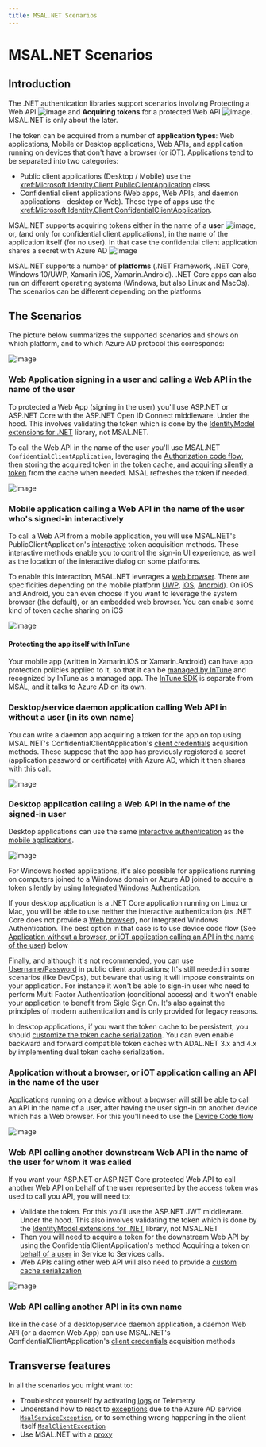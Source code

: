 ```yaml
---
title: MSAL.NET Scenarios
---
```


# MSAL.NET Scenarios

## Introduction

The .NET authentication libraries support scenarios involving Protecting a Web API ![image](https://user-images.githubusercontent.com/13203188/44856754-0c993480-ac23-11e8-82ef-e0eaa586b9c8.png) and **Acquiring tokens** for a protected Web API ![image](https://user-images.githubusercontent.com/13203188/44856748-060abd00-ac23-11e8-8b69-cbe928bec23c.png). MSAL.NET is only about the later.

The token can be acquired from a number of **application types**: Web applications, Mobile or Desktop applications, Web APIs, and application running on devices that don't have a browser (or iOT). Applications tend to be separated into two categories:

- Public client applications (Desktop / Mobile) use the <xref:Microsoft.Identity.Client.PublicClientApplication> class
- Confidential client applications (Web apps, Web APIs, and daemon applications - desktop or Web). These type of apps use the <xref:Microsoft.Identity.Client.ConfidentialClientApplication>.

MSAL.NET supports acquiring tokens either in the name of a **user** ![image](https://user-images.githubusercontent.com/13203188/44856646-c93ec600-ac22-11e8-85d0-12eaa505b123.png), or, (and only for confidential client applications), in the name of the application itself (for no user). In that case the confidential client application shares a secret with Azure AD ![image](https://user-images.githubusercontent.com/13203188/44856653-cd6ae380-ac22-11e8-95d7-52527361ff89.png)

MSAL.NET supports a number of **platforms** (.NET Framework, .NET Core, Windows 10/UWP, Xamarin.iOS, Xamarin.Android). .NET Core apps can also run on different operating systems (Windows, but also Linux and MacOs). The scenarios can be different depending on the platforms

## The Scenarios

The picture below summarizes the supported scenarios and shows on which platform, and to which Azure AD protocol this corresponds:

![image](https://user-images.githubusercontent.com/13203188/44857925-ad88ef00-ac25-11e8-8ef1-b9fca3671323.png)

### Web Application signing in a user and calling a Web API in the name of the user

To protected a Web App (signing in the user) you'll use ASP.NET or ASP.NET Core with the ASP.NET Open ID Connect middleware. Under the hood. This involves validating the token which is done by the [IdentityModel extensions for .NET](https://github.com/AzureAD/azure-activedirectory-identitymodel-extensions-for-dotnet/wiki) library, not MSAL.NET.

To call the Web API in the name of the user you'll use MSAL.NET `ConfidentialClientApplication`, leveraging the [Authorization code flow](../acquiring-tokens/web-apps-apis/authorization-codes.md), then storing the acquired token in the token cache, and [acquiring silently a token](https://github.com/AzureAD/microsoft-authentication-library-for-dotnet/wiki/AcquireTokenSilentAsync-using-a-cached-token#recommended-call-pattern-in-web-apps-using-the-authorization-code-flow-to-authenticate-the-user) from the cache when needed. MSAL refreshes the token if needed.

![image](https://user-images.githubusercontent.com/13203188/44857464-b6c58c00-ac24-11e8-9509-103ada932b09.png)

### Mobile application calling a Web API in the name of the user who's signed-in interactively

To call a Web API from a mobile application, you will use MSAL.NET's PublicClientApplication's [interactive](../acquiring-tokens/desktop-mobile/acquiring-tokens-interactively.md) token acquisition methods. These interactive methods enable you to control the sign-in UI experience, as well as the location of the interactive dialog on some platforms.

To enable this interaction, MSAL.NET leverages a [web browser](/azure/active-directory/develop/msal-net-web-browsers). There are specificities depending on the mobile platform [UWP](../acquiring-tokens/desktop-mobile/uwp.md), [iOS](/azure/active-directory/develop/msal-net-xamarin-ios-considerations), [Android](/azure/active-directory/develop/msal-net-xamarin-android-considerations)). On iOS and Android, you can even choose if you want to leverage the system browser (the default), or an embedded web browser. You can enable some kind of token cache sharing on iOS

![image](https://user-images.githubusercontent.com/13203188/44857487-c2b14e00-ac24-11e8-95bc-55d559c7c17b.png)

#### Protecting the app itself with InTune

Your mobile app (written in Xamarin.iOS or Xamarin.Android) can have app protection policies applied to it, so that it can be [managed by InTune](/intune/app-sdk) and recognized by InTune as a managed app. The [InTune SDK](/intune/app-sdk-get-started) is separate from MSAL, and it talks to Azure AD on its own.

### Desktop/service daemon application calling Web API in without a user (in its own name)

You can write a daemon app acquiring a token for the app on top using MSAL.NET's ConfidentialClientApplication's [client credentials](../acquiring-tokens/web-apps-apis/client-credential-flows.md) acquisition methods. These suppose that the app has previously registered a secret (application password or certificate) with Azure AD, which it then shares with this call.

![image](https://user-images.githubusercontent.com/13203188/44857500-ccd34c80-ac24-11e8-8438-be5e329c6126.png)

### Desktop application calling a Web API in the name of the signed-in user

Desktop applications can use the same [interactive authentication](../acquiring-tokens/desktop-mobile/acquiring-tokens-interactively.md) as the [mobile applications](#mobile-application-calling-a-web-api-in-the-name-of-the-user-whos-signed-in-interactively).

![image](https://user-images.githubusercontent.com/13203188/44857519-d52b8780-ac24-11e8-943c-684b3e9114ce.png)

For Windows hosted applications, it's also possible for applications running on computers joined to a Windows domain or Azure AD joined to acquire a token silently by using [Integrated Windows Authentication](../acquiring-tokens/desktop-mobile/integrated-windows-authentication.md).

If your desktop application is a .NET Core application running on Linux or Mac, you will be able to use neither the interactive authentication (as .NET Core does not provide a [Web browser](/azure/active-directory/develop/msal-net-web-browsers)), nor Integrated Windows Authentication. The best option in that case is to use device code flow (See [Application without a browser, or iOT application calling an API in the name of the user](#application-without-a-browser-or-iot-application-calling-an-api-in-the-name-of-the-user)) below

Finally, and although it's not recommended, you can use [Username/Password](../acquiring-tokens/desktop-mobile/username-password-authentication.md) in public client applications; It's still needed in some scenarios (like DevOps), but beware that using it will impose constraints on your application. For instance it won't be able to sign-in user who need to perform Multi Factor Authentication (conditional access) and it won't enable your application to benefit from Sigle Sign On. It's also against the principles of modern authentication and is only provided for legacy reasons.

In desktop applications, if you want the token cache to be persistent, you should [customize the token cache serialization](/azure/active-directory/develop/msal-net-token-cache-serialization). You can even enable backward and forward compatible token caches with ADAL.NET 3.x and 4.x by implementing dual token cache serialization.

### Application without a browser, or iOT application calling an API in the name of the user

Applications running on a device without a browser will still be able to call an API in the name of a user, after having the user sign-in on another device which has a Web browser. For this you'll need to use the [Device Code flow](../acquiring-tokens/desktop-mobile/device-code-flow.md)

![image](https://user-images.githubusercontent.com/13203188/44857536-dbb9ff00-ac24-11e8-9d03-37b06bd36a5b.png)

### Web API calling another downstream Web API in the name of the user for whom it was called

If you want your ASP.NET or ASP.NET Core protected Web API to call another Web API on behalf of the user represented by the access token was used to call you API, you will need to:

- Validate the token. For this you'll use the ASP.NET JWT middleware. Under the hood. This also involves validating the token which is done by the [IdentityModel extensions for .NET](https://github.com/AzureAD/azure-activedirectory-identitymodel-extensions-for-dotnet/wiki) library, not MSAL.NET
- Then you will need to acquire a token for the downstream Web API by using the ConfidentialClientApplication's method Acquiring a token on [behalf of a user](../acquiring-tokens/web-apps-apis/on-behalf-of-flow.md) in Service to Services calls.
- Web APIs calling other web API will also need to provide a [custom cache serialization](/azure/active-directory/develop/msal-net-token-cache-serialization)

![image](https://user-images.githubusercontent.com/13203188/44857544-dfe61c80-ac24-11e8-8682-f697d6fe07c6.png)

### Web API calling another API in its own name

like in the case of a desktop/service daemon application, a daemon Web API (or a daemon Web App) can use MSAL.NET's ConfidentialClientApplication's [client credentials](../acquiring-tokens/web-apps-apis/client-credential-flows.md) acquisition methods

## Transverse features

In all the scenarios you might want to:

- Troubleshoot yourself by activating [logs](../advanced/logging.md) or Telemetry
- Understand how to react to [exceptions](../advanced/exceptions/index.md) due to the Azure AD service [`MsalServiceException`](/dotnet/api/microsoft.identity.client.msalserviceexception?view=azure-dotnet-preview#fields), or to something wrong happening in the client itself [`MsalClientException`](/dotnet/api/microsoft.identity.client.msalclientexception?view=azure-dotnet-preview#fields)
- Use MSAL.NET with a [proxy](../advanced/httpclient.md)
